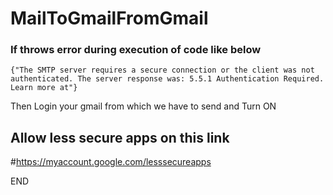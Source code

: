 # MailToGmailFromGmail
### If throws error during execution of code like below
    {"The SMTP server requires a secure connection or the client was not authenticated. The server response was: 5.5.1 Authentication Required. Learn more at"}
   
 Then
 Login your gmail from which we have to send and 
   Turn ON     
   ## Allow less secure apps  on this link 
   #https://myaccount.google.com/lesssecureapps
  
 END
